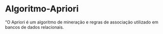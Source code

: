 # Algoritmo-Apriori
“O Apriori é um algoritmo de mineração e regras de associação utilizado em bancos de dados relacionais.
